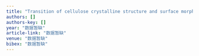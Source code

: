 ```yaml
---
title: "Transition of cellulose crystalline structure and surface morphology of biomass as a function of ionic liquid pretreatment and its relation to enzymatic hydrolysis"
authors: []
authors-key: []
year: "数据暂缺"
article-link: "数据暂缺"
venue: "数据暂缺"
bibex: "数据暂缺"
---
```

